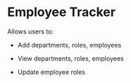 # Employee Tracker

Allows users to:

  - Add departments, roles, employees

  - View departments, roles, employees

  - Update employee roles



